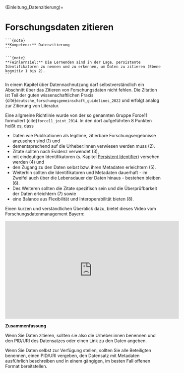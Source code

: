(Einleitung_Datenzitierung)=
# Forschungsdaten zitieren

````{margin}
```{note}
**Kompetenz:** Datenzitierung
```
````

````{margin}
```{note}
**Feinlernziel:** Die Lernenden sind in der Lage, persistente Identifikatoren zu nennen und zu erkennen, um Daten zu zitieren (Ebene kognitiv 1 bis 2).
```
````

In einem Kapitel über Datennachnutzung darf selbstverständlich ein Abschnitt über das Zitieren von Forschungsdaten nicht fehlen. Die Zitation ist Teil der guten wissenschaftlichen Praxis {cite}`deutsche_forschungsgemeinschaft_guidelines_2022` und erfolgt analog zur Zitierung von Literatur. 

Eine allgmeine Richtlinie wurde von der so genannten Gruppe Force11 formuliert {cite}`force11_joint_2014`. In den dort aufgeführten 8 Punkten heißt es, dass 
- Daten wie Publikationen als legitime, zitierbare Forschungsergebnisse anzusehen sind (1) und
- dementsprechend auf die Urheber:innen verwiesen werden muss (2).
- Zitate sollten nach Evidenz verwendet (3),
- mit eindeutigen Identifikatoren (s. Kapitel [Persistent Identifier](PID)) versehen werden (4) und
- den Zugang zu den Daten selbst bzw. ihren Metadaten erleichtern (5).
- Weiterhin sollten die Identifikatoren und Metadaten dauerhaft - im Zweifel auch über die Lebensdauer der Daten hinaus - bestehen bleiben (6).
- Des Weiteren sollten die Zitate spezifisch sein und die Überprüfbarkeit der Daten erleichtern (7) sowie
- eine Balance aus Flexibilität und Interoperabilität bieten (8).

Einen kurzen und verständlichen Überblick dazu, bietet dieses Video vom Forschungsdatenmanagement Bayern:  

<iframe width="560" height="315" src="https://www.youtube.com/watch?v=WBiZydSV-m0&t=86s"
title="YouTube video player" frameborder="0"
allow="accelerometer; autoplay; clipboard-write; encrypted-media; gyroscope; picture-in-picture; web-share"
referrerpolicy="strict-origin-when-cross-origin" allowfullscreen>
</iframe>  

**Zusammenfassung**

Wenn Sie Daten zitieren, sollten sie also die Urheber:innen benennen und den PID/URI des Datensatzes oder einen Link zu den Daten angeben.

Wenn Sie Daten selbst zur Verfügung stellen, sollten Sie alle Beteiligten benennen, einen PID/URI vergeben, den Datensatz mit Metadaten ausführlich beschreiben und in einem gängigen, im besten Fall offenen Format bereitstellen.

